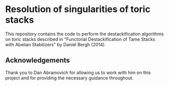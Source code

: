 # Resolution of singularities of toric stacks
This repository contains the code to perform the destackification algorithms on toric stacks described in "Functorial Destackification of Tame Stacks with Abelian Stabilizers" by Daniel Bergh (2014).

## Acknowledgements
Thank you to Dan Abramovich for allowing us to work with him on this project and for providing the necessary guidance throughout.
